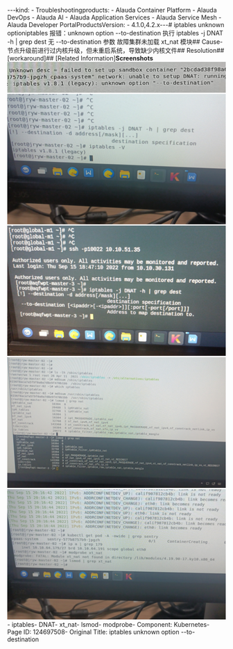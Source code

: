 ---kind:   - Troubleshootingproducts:    - Alauda Container Platform   - Alauda DevOps   - Alauda AI   - Alauda Application Services   - Alauda Service Mesh   - Alauda Developer PortalProductsVersion:   - 4.1.0,4.2.x---<!-- A type of document that involves encountering a fault, diag...it, performing root cause analysis, and providing solutions. --># iptables unknown optioniptables 报错：unknown option --to-destination 执行 iptables -j DNAT -h | grep dest 无 --to-destination 参数 故障集群未加载 xt_nat 模块## Cause- 节点升级前进行过内核升级，但未重启系统，导致缺少内核文件## Resolution## [workaround]## [Related Information]**Screenshots**![](assets/iptables-unknown-option-to-destination/image2022-9-15_20-50-58.png)![](assets/iptables-unknown-option-to-destination/image2022-9-15_20-53-12.png)![](assets/iptables-unknown-option-to-destination/image2022-9-15_20-54-43.png)![](assets/iptables-unknown-option-to-destination/image2022-9-15_20-57-17.png)![](assets/iptables-unknown-option-to-destination/image2022-9-15_20-58-11.png)- iptables- DNAT- xt_nat- lsmod- modprobe- Component: Kubernetes- Page ID: 124697508- Original Title: iptables unknown option --to-destination